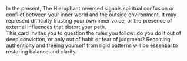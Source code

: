 In the present, The Hierophant reversed signals spiritual confusion or conflict between your inner world and the outside environment. It may represent difficulty trusting your own inner voice, or the presence of external influences that distort your path.  
This card invites you to question the rules you follow: do you do it out of deep conviction, or only out of habit or fear of judgment? Regaining authenticity and freeing yourself from rigid patterns will be essential to restoring balance and clarity.
